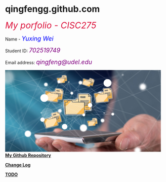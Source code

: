 # qingfengg.github.com
<html>
<style>
.BLUE {
  color: blue;
  font-size:140%;
}
.YELLOW{
  color: purple;
  font-size:140%
}
.Title{
  color:crimson;
  font-size:200%}
.imghalf{
  width:50%;
  height:50%;
}
  </style>
  <head>
    <em class="Title">My porfolio - CISC275</em>  
  </head>
  <body>  
    <p> 
      Name - <em class="BLUE">Yuxing Wei</em>
    </p>
    <p>
      Student ID: <em class="YELLOW">702519749</em>
    </p>
    <p>
      Email address: <em class="YELLOW">qingfeng@udel.edu</em>
    </p>
    <p>
      <em class="imghalf"><img src="central-repository-scaled.jpg"></em>
      <br><a href="https://github.com/QingFenGG/qingfengg.github.com" > <strong>My Github Repository</strong> </a>
    </p>
  <p>
      <a href="https://qingfengg.github.io/changelog.html" > <strong>Change Log</strong> </a>
  </p>

  <p>
  <a href="https://qingfengg.github.io/TODO.html" > <strong>TODO</strong> </a>
  </p>
  </body>
</html>
